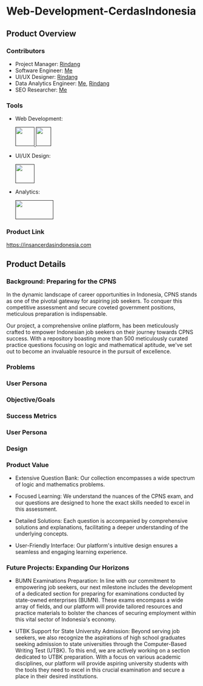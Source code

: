 # Web-Development-CerdasIndonesia

<h2>Product Overview</h2>
<h3>Contributors</h3>

 - Project Manager: [Rindang](https://github.com/rindangchi)
 - Software Engineer: [Me](https://github.com/arrlanyhars)
 - UI/UX Designer: [Rindang](https://github.com/rindangchi)
 - Data Analytics Engineer: [Me](https://github.com/arrlanyhars), [Rindang](https://github.com/rindangchi)
 - SEO Researcher: [Me](https://github.com/arrlanyhars)

<h3>Tools</h3>

 - Web Development:

   <a href="" target="" rel=""> <img src="https://s.w.org/style/images/about/WordPress-logotype-wmark.png" alt="" width="50" height="50"/> </a> <a href="" target="" rel=""> <img src="https://upload.wikimedia.org/wikipedia/commons/thumb/d/d5/CSS3_logo_and_wordmark.svg/1200px-CSS3_logo_and_wordmark.svg.png" alt="" width="40" height="50"/> </a>
   
 - UI/UX Design:
   
   <a href="" target="" rel=""> <img src="https://cdn2.downdetector.com/static/uploads/logo/figma2.png" alt="" width="50" height="50"/> </a>
   
 - Analytics:

   <a href="" target="" rel=""> <img src="https://upload.wikimedia.org/wikipedia/commons/thumb/8/89/Logo_Google_Analytics.svg/1200px-Logo_Google_Analytics.svg.png" alt="" width="100" height="50"/> </a>

<h3>Product Link</h3>

https://insancerdasindonesia.com

<h2>Product Details</h2>
<h3>Background: Preparing for the CPNS</h3>
In the dynamic landscape of career opportunities in Indonesia, CPNS stands as one of the pivotal gateway for aspiring job seekers. To conquer this competitive assessment and secure coveted government positions, meticulous preparation is indispensable.

Our project, a comprehensive online platform, has been meticulously crafted to empower Indonesian job seekers on their journey towards CPNS success. With a repository boasting more than 500 meticulously curated practice questions focusing on logic and mathematical aptitude, we've set out to become an invaluable resource in the pursuit of excellence.

<h3>Problems</h3>
<h3>User Persona</h3>
<h3>Objective/Goals</h3>
<h3>Success Metrics</h3>
<h3>User Persona</h3>
<h3>Design</h3>
<h3>Product Value</h3>

 - Extensive Question Bank: Our collection encompasses a wide spectrum of logic and mathematics problems.
   
 - Focused Learning: We understand the nuances of the CPNS exam, and our questions are designed to hone the exact skills needed to excel in this assessment.
   
 - Detailed Solutions: Each question is accompanied by comprehensive solutions and explanations, facilitating a deeper understanding of the underlying concepts.
   
 - User-Friendly Interface: Our platform's intuitive design ensures a seamless and engaging learning experience.

<h3>Future Projects: Expanding Our Horizons</h3>

 - BUMN Examinations Preparation: In line with our commitment to empowering job seekers, our next milestone includes the development of a dedicated section for preparing for examinations conducted by state-owned enterprises (BUMN). These exams encompass a wide array of fields, and our platform will provide tailored resources and practice materials to bolster the chances of securing employment within this vital sector of Indonesia's economy.
 
 - UTBK Support for State University Admission: Beyond serving job seekers, we also recognize the aspirations of high school graduates seeking admission to state universities through the Computer-Based Writing Test (UTBK). To this end, we are actively working on a section dedicated to UTBK preparation. With a focus on various academic disciplines, our platform will provide aspiring university students with the tools they need to excel in this crucial examination and secure a place in their desired institutions.
